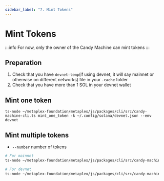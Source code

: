 ```yaml
---
sidebar_label: "7. Mint Tokens"
---
```


# Mint Tokens
:::info
For now, only the owner of the Candy Machine can mint tokens
:::

## Preparation
1. Check that you have `devnet-temp`(if using devnet, it will say mainnet or otherwise on different networks) file in your `.cache` folder
2. Check that you have more than 1 SOL in your devnet wallet

## Mint one token
```
ts-node ~/metaplex-foundation/metaplex/js/packages/cli/src/candy-machine-cli.ts mint_one_token -k ~/.config/solana/devnet.json --env devnet
```

## Mint multiple tokens
- `--number` number of tokens
```sh
# For mainnet
ts-node ~/metaplex-foundation/metaplex/js/packages/cli/src/candy-machine-cli.ts mint_multiple_tokens -k ~/.config/solana/mainnet-beta.json --env mainnet-beta --number 2

# For devnet
ts-node ~/metaplex-foundation/metaplex/js/packages/cli/src/candy-machine-cli.ts mint_multiple_tokens -k ~/.config/solana/devnet.json --number 2
```
